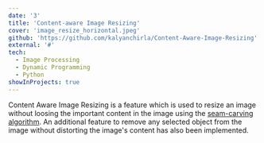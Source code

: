 ```yaml
---
date: '3'
title: 'Content-aware Image Resizing'
cover: 'image_resize_horizontal.jpeg'
github: 'https://github.com/kalyanchirla/Content-Aware-Image-Resizing'
external: '#'
tech:
  - Image Processing
  - Dynamic Programming
  - Python
showInProjects: true
---
```


Content Aware Image Resizing is a feature which is used to resize an image without loosing the important content in the image using the [seam-carving algorithm](https://perso.crans.org/frenoy/matlab2012/seamcarving.pdf). An additional feature to remove any selected object from the image without distorting the image's content has also been implemented. 

